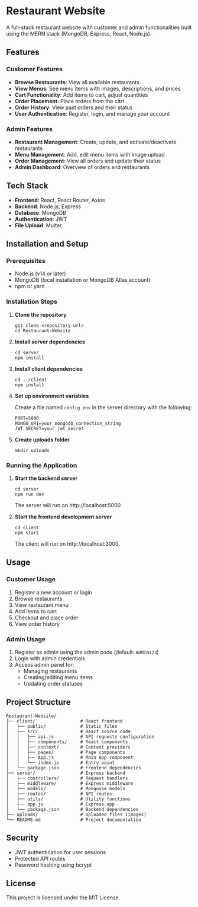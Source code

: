 # Restaurant Website

A full-stack restaurant website with customer and admin functionalities built using the MERN stack (MongoDB, Express, React, Node.js).

## Features

### Customer Features
- **Browse Restaurants**: View all available restaurants
- **View Menus**: See menu items with images, descriptions, and prices
- **Cart Functionality**: Add items to cart, adjust quantities
- **Order Placement**: Place orders from the cart
- **Order History**: View past orders and their status
- **User Authentication**: Register, login, and manage your account

### Admin Features
- **Restaurant Management**: Create, update, and activate/deactivate restaurants
- **Menu Management**: Add, edit menu items with image upload
- **Order Management**: View all orders and update their status
- **Admin Dashboard**: Overview of orders and restaurants

## Tech Stack

- **Frontend**: React, React Router, Axios
- **Backend**: Node.js, Express
- **Database**: MongoDB
- **Authentication**: JWT
- **File Upload**: Multer

## Installation and Setup

### Prerequisites
- Node.js (v14 or later)
- MongoDB (local installation or MongoDB Atlas account)
- npm or yarn

### Installation Steps

1. **Clone the repository**
   ```
   git clone <repository-url>
   cd Restaurant-Website
   ```

2. **Install server dependencies**
   ```
   cd server
   npm install
   ```

3. **Install client dependencies**
   ```
   cd ../client
   npm install
   ```

4. **Set up environment variables**
   
   Create a file named `config.env` in the server directory with the following:
   ```
   PORT=5000
   MONGO_URI=your_mongodb_connection_string
   JWT_SECRET=your_jwt_secret
   ```

5. **Create uploads folder**
   ```
   mkdir uploads
   ```

### Running the Application

1. **Start the backend server**
   ```
   cd server
   npm run dev
   ```
   The server will run on http://localhost:5000

2. **Start the frontend development server**
   ```
   cd client
   npm start
   ```
   The client will run on http://localhost:3000

## Usage

### Customer Usage
1. Register a new account or login
2. Browse restaurants
3. View restaurant menu
4. Add items to cart
5. Checkout and place order
6. View order history

### Admin Usage
1. Register as admin using the admin code (default: `ADMIN123`)
2. Login with admin credentials
3. Access admin panel for:
   - Managing restaurants
   - Creating/editing menu items
   - Updating order statuses

## Project Structure

```
Restaurant-Website/
├── client/                 # React frontend
│   ├── public/             # Static files
│   ├── src/                # React source code
│   │   ├── api.js          # API requests configuration
│   │   ├── components/     # React components
│   │   ├── context/        # Context providers
│   │   ├── pages/          # Page components
│   │   ├── App.js          # Main App component
│   │   └── index.js        # Entry point
│   └── package.json        # Frontend dependencies
├── server/                 # Express backend
│   ├── controllers/        # Request handlers
│   ├── middleware/         # Express middleware
│   ├── models/             # Mongoose models
│   ├── routes/             # API routes
│   ├── utils/              # Utility functions
│   ├── app.js              # Express app
│   └── package.json        # Backend dependencies
├── uploads/                # Uploaded files (images)
└── README.md               # Project documentation
```

## Security

- JWT authentication for user sessions
- Protected API routes
- Password hashing using bcrypt

## License

This project is licensed under the MIT License.
